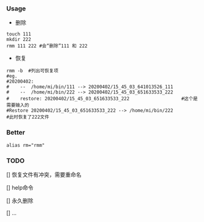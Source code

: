 ### Usage
- 删除
```
touch 111
mkdir 222
rmm 111 222 #会“删除”111 和 222
```
- 恢复
```
rmm -b  #列出可恢复项
#eg.
#20200402:
#    --  /home/mi/bin/111 --> 20200402/15_45_03_641013526_111
#    --  /home/mi/bin/222 --> 20200402/15_45_03_651633533_222
#    restore: 20200402/15_45_03_651633533_222                   #这个是需要输入的
#Restore 20200402/15_45_03_651633533_222 --> /home/mi/bin/222
#此时恢复了222文件
```

### Better
```
alias rm="rmm"
```

### TODO
[] 恢复文件有冲突，需要重命名

[] help命令

[] 永久删除

[] ...